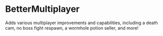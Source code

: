 # BetterMultiplayer
 Adds various multiplayer improvements and capabilities, including a death cam, no boss fight respawn, a wormhole potion seller, and more!
